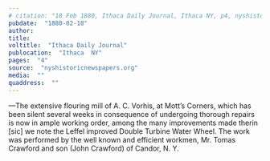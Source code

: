 ```yaml
---
# citation: "18 Feb 1880, Ithaca Daily Journal, Ithaca NY, p4, nyshistoricnewspapers.org."
pubdate:  "1880-02-18"
author: 
title: 
voltitle:  "Ithaca Daily Journal"
publocation:  "Ithaca  NY"
pages:  "4"
source:  "nyshistoricnewspapers.org"
media:  ""
quaddress:  ""
---
```

—The extensive flouring mill of A. C. Vorhis, at Mott’s Corners, which has been silent several weeks in consequence of undergoing thorough repairs is now in ample working order, among the many improvements made therin [sic] we note the Leffel improved Double Turbine Water Wheel. The work was performed by the well known and efficient workmen, Mr. Tomas Crawford and son (John Crawford) of Candor, N. Y.

